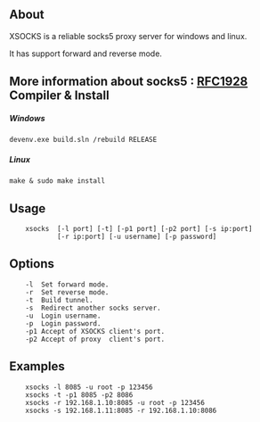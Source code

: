 About
---

XSOCKS is a reliable socks5 proxy server for windows and linux.

It has support forward and reverse mode.

More information about socks5 : [RFC1928](http://www.ietf.org/rfc/rfc1928.txt "RFC1928")
Compiler & Install
---
##### Windows
	devenv.exe build.sln /rebuild RELEASE

##### Linux
	make & sudo make install

Usage
---
		xsocks  [-l port] [-t] [-p1 port] [-p2 port] [-s ip:port]
				[-r ip:port] [-u username] [-p password]

Options
---
		-l  Set forward mode.
		-r  Set reverse mode.
		-t  Build tunnel.
		-s  Redirect another socks server.
		-u  Login username.
		-p  Login password.
		-p1 Accept of XSOCKS client's port.
		-p2 Accept of proxy  client's port.

Examples
---
		xsocks -l 8085 -u root -p 123456
		xsocks -t -p1 8085 -p2 8086
		xsocks -r 192.168.1.10:8085 -u root -p 123456
		xsocks -s 192.168.1.11:8085 -r 192.168.1.10:8086
